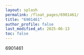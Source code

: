 ```yaml
---
layout: splash
permalink: /float_pages/6901461/
title: "6901461"
author_profile: false
last_modified_at: 2025-06-13
toc: false
---
```

 
6901461
